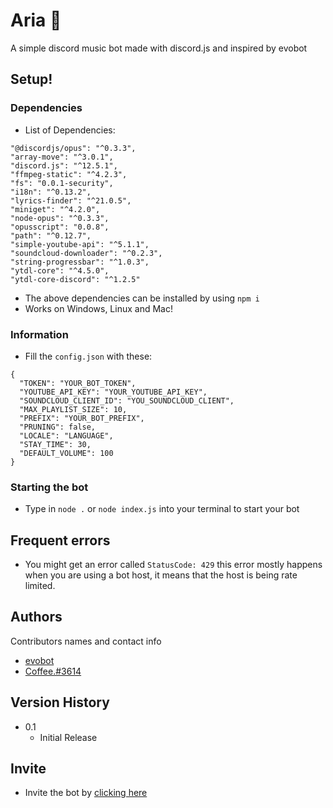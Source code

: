 # Aria 🌸

A simple discord music bot made with discord.js and inspired by evobot

## Setup!

### Dependencies

* List of Dependencies:
```
"@discordjs/opus": "^0.3.3",
"array-move": "^3.0.1",
"discord.js": "^12.5.1",
"ffmpeg-static": "^4.2.3",
"fs": "0.0.1-security",
"i18n": "^0.13.2",
"lyrics-finder": "^21.0.5",
"miniget": "^4.2.0",
"node-opus": "^0.3.3",
"opusscript": "0.0.8",
"path": "^0.12.7",
"simple-youtube-api": "^5.1.1",
"soundcloud-downloader": "^0.2.3",
"string-progressbar": "^1.0.3",
"ytdl-core": "^4.5.0",
"ytdl-core-discord": "^1.2.5"
```
* The above dependencies can be installed by using ```npm i```
* Works on Windows, Linux and Mac!

### Information

* Fill the ```config.json``` with these:
```
{
  "TOKEN": "YOUR_BOT_TOKEN",
  "YOUTUBE_API_KEY": "YOUR_YOUTUBE_API_KEY",
  "SOUNDCLOUD_CLIENT_ID": "YOU_SOUNDCLOUD_CLIENT",
  "MAX_PLAYLIST_SIZE": 10,
  "PREFIX": "YOUR_BOT_PREFIX",
  "PRUNING": false,
  "LOCALE": "LANGUAGE",
  "STAY_TIME": 30,
  "DEFAULT_VOLUME": 100
}
```

### Starting the bot

* Type in ```node .``` or ```node index.js``` into your terminal to start your bot

## Frequent errors

* You might get an error called ```StatusCode: 429``` this error mostly happens when you are using a bot host, it means that the host is being rate limited.

## Authors

Contributors names and contact info

* [evobot](https://github.com/eritislami/evobot)
* [Coffee.#3614](https://discord.com/channels/@me/773460713191899156)

## Version History

* 0.1
    * Initial Release

## Invite 

* Invite the bot by [clicking here](https://discord.com/api/oauth2/authorize?client_id=814482715410956349&permissions=4294967287&scope=bot) 
